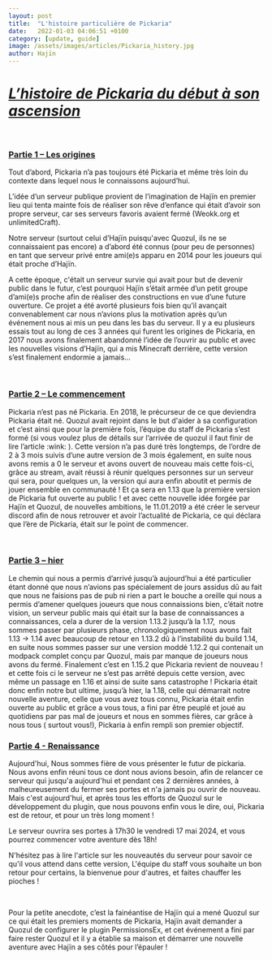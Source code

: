 ```yaml
---
layout: post
title:  "L'histoire particulière de Pickaria"
date:   2022-01-03 04:06:51 +0100
category: [update, guide]
image: /assets/images/articles/Pickaria_history.jpg
author: Hajïn
---
```

<h1><em><u>L&rsquo;histoire de Pickaria du d&eacute;but &agrave; son ascension</u></em></h1>
<p>&nbsp;</p>
<h3><u>Partie 1 &ndash; Les origines</u></h3>
<p>Tout d&rsquo;abord, Pickaria n&rsquo;a pas toujours &eacute;t&eacute; Pickaria et m&ecirc;me tr&egrave;s loin du contexte dans lequel nous le connaissons aujourd&rsquo;hui.</p>
<p>L&rsquo;id&eacute;e d&rsquo;un serveur publique provient de l&rsquo;imagination de Hajïn en premier lieu qui tenta mainte fois de r&eacute;aliser son r&ecirc;ve d&rsquo;enfance qui &eacute;tait d&rsquo;avoir son propre serveur, car ses serveurs favoris avaient ferm&eacute; (Weokk.org et unlimitedCraft).</p>
<p>Notre serveur (surtout celui d&rsquo;Hajïn puisqu'avec Quozul, ils ne se connaissaient pas encore) a d&rsquo;abord &eacute;t&eacute; connus (pour peu de personnes) en tant que serveur priv&eacute; entre ami(e)s apparu en 2014 pour les joueurs qui &eacute;tait proche d&rsquo;Hajïn.</p>
<p>A cette &eacute;poque, c'&eacute;tait un serveur survie qui avait pour but de devenir public dans le futur, c&rsquo;est pourquoi Hajïn s&rsquo;&eacute;tait arm&eacute;e d&rsquo;un petit groupe d&rsquo;ami(e)s proche afin de r&eacute;aliser des constructions en vue d&rsquo;une future ouverture. Ce projet a &eacute;t&eacute; avort&eacute; plusieurs fois bien qu&rsquo;il avan&ccedil;ait convenablement car nous n&rsquo;avions plus la motivation apr&egrave;s qu&rsquo;un &eacute;v&eacute;nement nous ai mis un peu dans les bas du serveur. Il y a eu plusieurs essais tout au long de ces 3 ann&eacute;es qui furent les origines de Pickaria, en 2017 nous avons finalement abandonn&eacute; l&rsquo;id&eacute;e de l&rsquo;ouvrir au public et avec les nouvelles visions d&rsquo;Hajïn, qui a mis Minecraft derri&egrave;re, cette version s&rsquo;est finalement endormie a jamais&hellip;</p>
<p>&nbsp;</p>
<h3><u>Partie 2 &ndash; Le commencement</u></h3>
<p>Pickaria n&rsquo;est pas n&eacute; Pickaria. En 2018, le pr&eacute;curseur de ce que deviendra Pickaria &eacute;tait n&eacute;. Quozul avait rejoint dans le but d'aider à sa configuration et c&rsquo;est ainsi que pour la premi&egrave;re fois, l&rsquo;&eacute;quipe du staff de Pickaria s&rsquo;est form&eacute; (si vous voulez plus de d&eacute;tails sur l&rsquo;arriv&eacute;e de quozul il faut finir de lire l&rsquo;article&nbsp;:wink: ). Cette version n&rsquo;a pas dur&eacute; tr&egrave;s longtemps, de l&rsquo;ordre de 2 &agrave; 3 mois suivis d&rsquo;une autre version de 3 mois &eacute;galement, en suite nous avons remis a 0 le serveur et avons ouvert de nouveau mais cette fois-ci, gr&acirc;ce au stream, avait r&eacute;ussi &agrave; r&eacute;unir quelques personnes sur un serveur qui sera, pour quelques un, la version qui aura enfin aboutit et permis de jouer ensemble en communaut&eacute;&nbsp;! Et &ccedil;a sera en 1.13 que la premi&egrave;re version de Pickaria fut ouverte au public&nbsp;! et avec cette nouvelle id&eacute;e forg&eacute;e par Hajïn et Quozul, de nouvelles ambitions, le 11.01.2019 a &eacute;t&eacute; cr&eacute;er le serveur discord afin de nous retrouver et avoir l&rsquo;actualit&eacute; de Pickaria, ce qui d&eacute;clara que l&rsquo;ère de Pickaria, &eacute;tait sur le point de commencer.</p>
<p>&nbsp;</p>
<h3><u>Partie 3 &ndash; hier</u></h3>
<p>Le chemin qui nous a permis d&rsquo;arriv&eacute; jusqu&rsquo;&agrave; aujourd&rsquo;hui a &eacute;t&eacute; particulier &eacute;tant donn&eacute; que nous n&rsquo;avions pas sp&eacute;cialement de jours assidus d&ucirc; au fait que nous ne faisions pas de pub ni rien a part le bouche a oreille qui nous a permis d&rsquo;amener quelques joueurs que nous connaissions bien, c&rsquo;&eacute;tait notre vision, un serveur public mais qui &eacute;tait sur la base de connaissances a connaissances, cela a durer de la version 1.13.2 jusqu&rsquo;&agrave; la 1.17,&nbsp; nous sommes passer par plusieurs phase, chronologiquement nous avons fait 1.13 -&gt; 1.14 avec beaucoup de retour en 1.13.2 d&ucirc; &agrave; l&rsquo;instabilit&eacute; du build 1.14, en suite nous sommes passer sur une version modd&eacute; 1.12.2 qui contenait un modpack complet con&ccedil;u par Quozul, mais par manque de joueurs nous avons du ferm&eacute;. Finalement c&rsquo;est en 1.15.2 que Pickaria revient de nouveau&nbsp;! et cette fois ci le serveur ne s&rsquo;est pas arr&ecirc;t&eacute; depuis cette version, avec m&ecirc;me un passage en 1.16 et ainsi de suite sans catastrophe&nbsp;! Pickaria &eacute;tait donc enfin notre but ultime, jusqu&rsquo;&agrave; hier, la 1.18, celle qui d&eacute;marrait notre nouvelle aventure, celle que vous avez tous connu, Pickaria &eacute;tait enfin ouverte au public et gr&acirc;ce a vous tous, a fini par &ecirc;tre peupl&eacute; et joué au quotidiens par pas mal de joueurs et nous en sommes fi&egrave;res, car gr&acirc;ce &agrave; nous tous ( surtout vous!), Pickaria à enfin rempli son premier objectif.</p>
<h3><u>Partie 4 - Renaissance</u></h3>
<p>Aujourd'hui, Nous sommes fière de vous présenter le futur de pickaria. Nous avons enfin réuni tous ce dont nous avions besoin, afin de relancer ce serveur qui jusqu'a aujourd'hui et pendant ces 2 dernières années, à malheureusement du fermer ses portes et n'a jamais pu ouvrir de nouveau. Mais c'est aujourd'hui, et après tous les efforts de Quozul sur le développement du plugin, que nous pouvons enfin vous le dire, oui, Pickaria est de retour, et pour un très long moment !</p>
<p>Le serveur ouvrira ses portes à 17h30 le vendredi 17 mai 2024, et vous pourrez commencer votre aventure dès 18h!</p>
<p>N'hésitez pas à lire l'article sur les nouveautés du serveur pour savoir ce qu'il vous attend dans cette version, L'équipe du staff vous souhaite un bon retour pour certains, la bienvenue pour d'autres, et faites chauffer les pioches !</p>

<p>&nbsp;</p>
<p>Pour la petite anecdote, c&rsquo;est la fain&eacute;antise de Hajïn qui a men&eacute; Quozul sur ce qui &eacute;tait les premiers moments de Pickaria, Hajïn avait demander a Quozul de configurer le plugin PermissionsEx, et cet &eacute;v&eacute;nement a fini par faire rester Quozul et il y a &eacute;tablie sa maison et d&eacute;marrer une nouvelle aventure avec Hajïn a ses c&ocirc;t&eacute;s pour l&rsquo;&eacute;pauler&nbsp;!</p>
